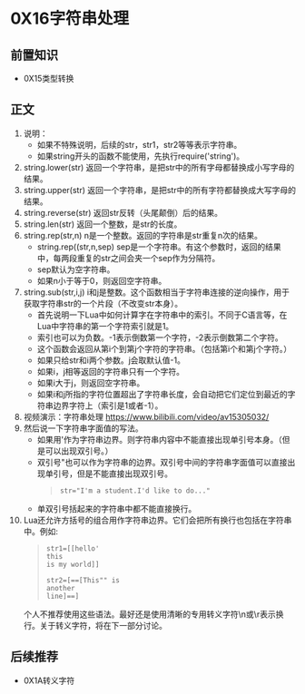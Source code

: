# 0X16字符串处理
## 前置知识
* 0X15类型转换
## 正文
1. 说明：
    * 如果不特殊说明，后续的str，str1，str2等等表示字符串。
    * 如果string开头的函数不能使用，先执行require('string')。
2. string.lower(str) 返回一个字符串，是把str中的所有字母都替换成小写字母的结果。
3. string.upper(str) 返回一个字符串，是把str中的所有字符都替换成大写字母的结果。
4. string.reverse(str) 返回str反转（头尾颠倒）后的结果。
5. string.len(str) 返回一个整数，是str的长度。
6. string.rep(str,n) n是一个整数。返回的字符串是str重复n次的结果。
    * string.rep((str,n,sep) sep是一个字符串。有这个参数时，返回的结果中，每两段重复的str之间会夹一个sep作为分隔符。
    * sep默认为空字符串。
    * 如果n小于等于0，则返回空字符串。
7. string.sub(str,i,j) i和j是整数。这个函数相当于字符串连接的逆向操作，用于获取字符串str的一个片段（不改变str本身）。
    * 首先说明一下Lua中如何计算字在字符串中的索引。不同于C语言等，在Lua中字符串的第一个字符索引就是1。
    * 索引也可以为负数。-1表示倒数第一个字符，-2表示倒数第二个字符。
    * 这个函数会返回从第i个到第j个字符的字符串。（包括第i个和第j个字符。）
    * 如果只给str和i两个参数。j会取默认值-1。
    * 如果i，j相等返回的字符串只有一个字符。
    * 如果i大于j，则返回空字符串。
    * 如果i和j所指的字符位置超出了字符串长度，会自动把它们定位到最近的字符串边界字符上（索引是1或者-1）。
8. 视频演示：字符串处理 <https://www.bilibili.com/video/av15305032/>
9. 然后说一下字符串字面值的写法。
    * 如果用'作为字符串边界。则字符串内容中不能直接出现单引号本身。（但是可以出现双引号。）
    * 双引号"也可以作为字符串的边界。双引号中间的字符串字面值可以直接出现单引号，但是不能直接出现双引号。
        >```
        >str="I'm a student.I'd like to do..."
        >```
    * 单双引号括起来的字符串中都不能直接换行。
10. Lua还允许方括号的组合用作字符串边界。它们会把所有换行也包括在字符串中。例如:
    >```
    >str1=[[hello'
    >this
    >is my world]]
    >
    >str2=[==[This"" is
    > another 
    >line]==]
    >```
    个人不推荐使用这些语法。最好还是使用清晰的专用转义字符\n或\r表示换行。关于转义字符，将在下一部分讨论。
## 后续推荐
* 0X1A转义字符
